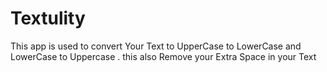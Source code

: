 # Textulity
This app is used to convert Your Text  to UpperCase  to LowerCase and LowerCase to Uppercase . this also Remove your Extra Space in your Text
